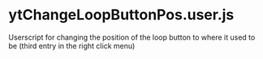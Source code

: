 # ytChangeLoopButtonPos.user.js
Userscript for changing the position of the loop button to where it used to be (third entry in the right click menu)
